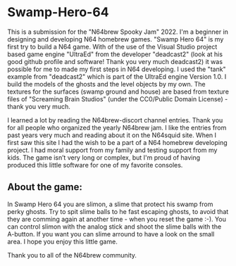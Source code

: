 # Swamp-Hero-64

This is a submission for the "N64brew Spooky Jam" 2022. I'm a beginner in designing and developing N64 homebrew games.
"Swamp Hero 64" is my first try to build a N64 game. With of the use of the Visual Studio project based game engine "UltraEd" from the developer "deadcast2" (look at his good github profile and software! Thank you very much deadcast2) it was possible for me to made my first steps in N64 developing.
I used the "tank" example from "deadcast2" which is part of the UltraEd engine Version 1.0. I build the models of the ghosts and the level objects by my own. The textures for the surfaces (swamp ground and house) are based from texture files of "Screaming Brain Studios" (under the CC0/Public Domain License) - thank you very much.

I learned a lot by reading the N64brew-discort channel entries. Thank you for all people who organized the yearly N64brew jam. I like the entries from past years very much and reading about it on the N64squid site. When I first saw this site I had the wish to be a part of a N64 homebrew developing project. I had moral support from my family and testing support from my kids.
The game isn’t very long or complex, but I'm proud of having produced this little software for one of my favorite consoles.

About the game:
---------------
In Swamp Hero 64 you are slimon, a slime that protect his swamp from perky ghosts. Try to spit slime balls to he fast escaping ghosts, to avoid that they are comming again at another time - when you reset the game :-). You can control slimon with the analog stick and shoot the slime balls with the A-button. If you want you can slime arround to have a look on the small area. I hope you enjoy this little game.

Thank you to all of the N64brew community.
